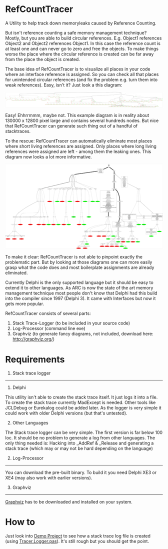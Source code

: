 RefCountTracer
==============

A Utility to help track down memoryleaks caused by Reference Counting. 

But isn't reference counting a safe memory management technique? Mostly, but you are able to build circular references. E.g. Object1 references Object2 and Object2 references Object1. In this case the reference count is at least one and can never go to zero and free the objects. To make things worse the place where the circular reference is created can be far away from the place the object is created. 

The base idea of RefCountTracer is to visualize all places in your code where an interface reference is assigned. So you can check all that places for unintended circular references (and fix the problem e.g. turn them into weak references). Easy, isn't it? Just look a this diagram:

![complete diagram of all stack traces](Doc/example_complex_complete.png)

Easy! Ehhrrmmm, maybe not. This example diagram is in reality about 130000 x 12800 pixel large and contains several hundreds nodes. But nice that RefCountTracer can generate such thing out of a handful of stacktraces.

To the rescue: RefCountTracer can automatically eliminate most places where short living references are assigned. Only places where long living references were assigned are left - among them the leaking ones. This diagram now looks a lot more informative.

![optimized diagram of possible leaks](Doc/example_complex_reduced.png)

To make it clear: RefCountTracer is not able to pinpoint exactly the problematic part. But by looking at those diagrams one can more easily grasp what the code does and most boilerplate assignments are already eliminated.

Currently Delphi is the only supported language but it should be easy to extend it to other languages. As ARC is now the state of the art memory management technique most people don't know that Delphi had this build into the compiler since 1997 (Delphi 3). It came with Interfaces but now it gets more popular.

RefCountTracer consists of several parts:

1. Stack Trace-Logger (to be included in your source code)
2. Log-Processor (command line exe)
3. Graphviz (to generate fancy diagrams, not included, download here: http://graphviz.org/)

Requirements
============

1. Stack trace logger
---------------------
1. Delphi

  This utility isn't able to create the stack trace itself. It just logs it into a file. To create the stack trace currently MadExcept is needed. Other tools like JCLDebug or Eurekalog could be added later. As the logger is very simple it could work with older Delphi versions (but that's untested).

2. Other Languages

  The Stack trace logger can be very simple. The first version is far below 100 loc. It should be no problem to generate a log from other languages. The only thing needed is: Hacking into _AddRef & _Release and generating a stack trace (which may or may not be hard depending on the language)

2. Log-Processor
----------------
You can download the pre-built binary. To build it you need Delphi XE3 or XE4 (may also work with earlier versions).

3. Graphviz
-----------
[Graphviz](http://graphviz.org/) has to be downloaded and installed on your system.

How to
======

Just look into [Demo Project](Src/Demo/) to see how a stack trace log file is created (using [Tracer.Logger.pas](Src/Tracer.Logger.pas)). It's still rough but you should get the point.